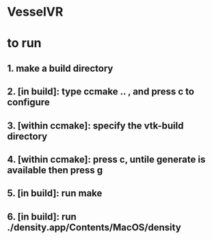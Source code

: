 # VesselVR
# to run
## 1. make a build directory
## 2. [in build]: type ccmake .. , and press c to configure
## 3. [within ccmake]: specify the vtk-build directory
## 4. [within ccmake]: press c, untile generate is available then press g
## 5. [in build]: run make
## 6. [in build]: run ./density.app/Contents/MacOS/density
